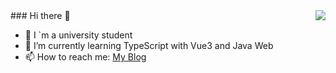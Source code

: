 <img align="right" src="https://github-readme-stats.vercel.app/api?username=Monsters1228&show_icons=true&theme=radical" />
### Hi there 👋

- 🔭 I `m a university student
- 🌱 I’m currently learning TypeScript with Vue3 and Java Web  
- 📫 How to reach me: [My Blog](http://monsters1228.cc/)


